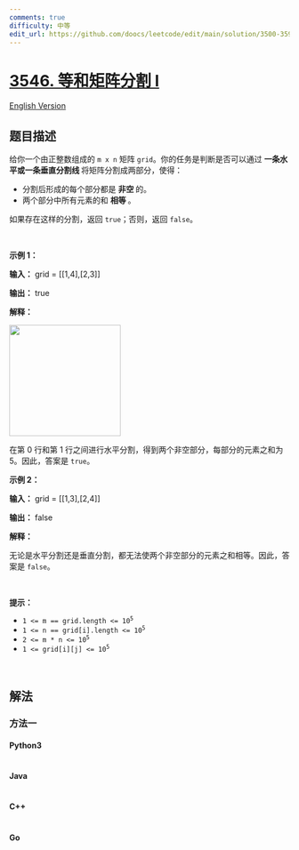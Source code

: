 ```yaml
---
comments: true
difficulty: 中等
edit_url: https://github.com/doocs/leetcode/edit/main/solution/3500-3599/3546.Equal%20Sum%20Grid%20Partition%20I/README.md
---
```


<!-- problem:start -->

# [3546. 等和矩阵分割 I](https://leetcode.cn/problems/equal-sum-grid-partition-i)

[English Version](/solution/3500-3599/3546.Equal%20Sum%20Grid%20Partition%20I/README_EN.md)

## 题目描述

<!-- description:start -->

<p>给你一个由正整数组成的 <code>m x n</code> 矩阵 <code>grid</code>。你的任务是判断是否可以通过&nbsp;<strong>一条水平或一条垂直分割线&nbsp;</strong>将矩阵分割成两部分，使得：</p>

<ul>
	<li>分割后形成的每个部分都是&nbsp;<strong>非空&nbsp;</strong>的。</li>
	<li>两个部分中所有元素的和&nbsp;<strong>相等&nbsp;</strong>。</li>
</ul>

<p>如果存在这样的分割，返回 <code>true</code>；否则，返回 <code>false</code>。</p>

<p>&nbsp;</p>

<p><strong class="example">示例 1：</strong></p>

<div class="example-block">
<p><strong>输入：</strong> grid = [[1,4],[2,3]]</p>

<p><strong>输出：</strong> true</p>

<p><strong>解释：</strong></p>

<p><img alt="" src="https://fastly.jsdelivr.net/gh/doocs/leetcode@main/solution/3500-3599/3546.Equal%20Sum%20Grid%20Partition%20I/images/1746839596-kWigaF-lc.jpeg" style="height: 200px; width: 200px;" /></p>

<p>在第 0 行和第 1 行之间进行水平分割，得到两个非空部分，每部分的元素之和为 5。因此，答案是 <code>true</code>。</p>
</div>

<p><strong class="example">示例 2：</strong></p>

<div class="example-block">
<p><strong>输入：</strong> grid = [[1,3],[2,4]]</p>

<p><strong>输出：</strong> false</p>

<p><strong>解释：</strong></p>

<p>无论是水平分割还是垂直分割，都无法使两个非空部分的元素之和相等。因此，答案是 <code>false</code>。</p>
</div>

<p>&nbsp;</p>

<p><strong>提示：</strong></p>

<ul>
	<li><code>1 &lt;= m == grid.length &lt;= 10<sup>5</sup></code></li>
	<li><code>1 &lt;= n == grid[i].length &lt;= 10<sup>5</sup></code></li>
	<li><code>2 &lt;= m * n &lt;= 10<sup>5</sup></code></li>
	<li><code>1 &lt;= grid[i][j] &lt;= 10<sup>5</sup></code></li>
</ul>

<p>&nbsp;</p>

<!-- description:end -->

## 解法

<!-- solution:start -->

### 方法一

<!-- tabs:start -->

#### Python3

```python

```

#### Java

```java

```

#### C++

```cpp

```

#### Go

```go

```

<!-- tabs:end -->

<!-- solution:end -->

<!-- problem:end -->

